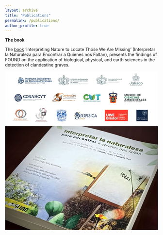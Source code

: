 ```yaml
---
layout: archive
title: "Publications"
permalink: /publications/
author_profile: true
---
```


**The book**

The [book](https://www.centrogeo.org.mx/cgeo_archivo/240926_libro-interpretar-la-naturaleza.pdf) ‘Interpreting Nature to Locate Those We Are Missing’ (Interpretar la Naturaleza para Encontrar a Quienes nos Faltan), presents the findings of FOUND on the application of biological, physical, and earth sciences in the detection of clandestine graves.

![book](https://github.com/FOUND-project/found-project.github.io/blob/master/images/1727361199015.jpg)

